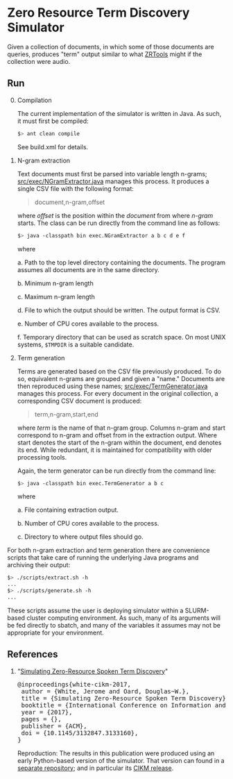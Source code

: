 # Zero Resource Term Discovery Simulator

Given a collection of documents, in which some of those documents are
queries, produces "term" output similar to what [ZRTools](https://github.com/arenjansen/ZRTools) might if
the collection were audio.

## Run

0. Compilation

   The current implementation of the simulator is written in Java. As
   such, it must first be compiled:

   ```bash
   $> ant clean compile
   ```

   See build.xml for details.

1. N-gram extraction

   Text documents must first be parsed into variable length n-grams;
   [src/exec/NGramExtractor.java](src/exec/NGramExtractor.java) manages this process. It produces
   a single CSV file with the following format:

   > document,n-gram,offset

   where *offset* is the position within the *document* from where
   *n-gram* starts. The class can be run directly from the command
   line as follows:

   ```bash
   $> java -classpath bin exec.NGramExtractor a b c d e f
   ```

   where

   a. Path to the top level directory containing the documents. The
      program assumes all documents are in the same directory.

   b. Minimum n-gram length

   c. Maximum n-gram length

   d. File to which the output should be written. The output format is
      CSV.

   e. Number of CPU cores available to the process.

   f. Temporary directory that can be used as scratch space. On most
      UNIX systems, `$TMPDIR` is a suitable candidate.

2. Term generation

   Terms are generated based on the CSV file previously produced. To
   do so, equivalent n-grams are grouped and given a "name." Documents
   are then reproduced using these names;
   [src/exec/TermGenerator.java](src/exec/TermGenerator.java) manages this process. For every
   document in the original collection, a corresponding CSV document
   is produced:

   > term,n-gram,start,end

   where *term* is the name of that n-gram group. Columns n-gram and
   start correspond to n-gram and offset from in the extraction
   output. Where start denotes the start of the n-gram within the
   document, end denotes its end. While redundant, it is maintained
   for compatibility with older processing tools.

   Again, the term generator can be run directly from the command
   line:

   ```bash
   $> java -classpath bin exec.TermGenerator a b c
   ```

    where

    a. File containing extraction output.

    b. Number of CPU cores available to the process.

    c. Directory to where output files should go.

For both n-gram extraction and term generation there are convenience
scripts that take care of running the underlying Java programs and
archiving their output:

```bash
$> ./scripts/extract.sh -h
...
$> ./scripts/generate.sh -h
...
```

These scripts assume the user is deploying simulator within a
SLURM-based cluster computing environment. As such, many of its
arguments will be fed directly to sbatch, and many of the variables it
assumes may not be appropriate for your environment.

## References

1. "[Simulating Zero-Resource Spoken Term
   Discovery](https://doi.org/10.1145/3132847.3133160)"

   <pre>
   @inproceedings{white-cikm-2017,
    author = {White, Jerome and Oard, Douglas~W.},
    title = {Simulating Zero-Resource Spoken Term Discovery},
    booktitle = {International Conference on Information and Knowledge Management},
    year = {2017},
    pages = {},
    publisher = {ACM},
    doi = {10.1145/3132847.3133160},
   }
   </pre>

   Reproduction: The results in this publication were produced using
   an early Python-based version of the simulator. That version can
   found in a [separate repository](https://github.com/jerome-white/pyzrt); and in particular its [CIKM
   release]().
